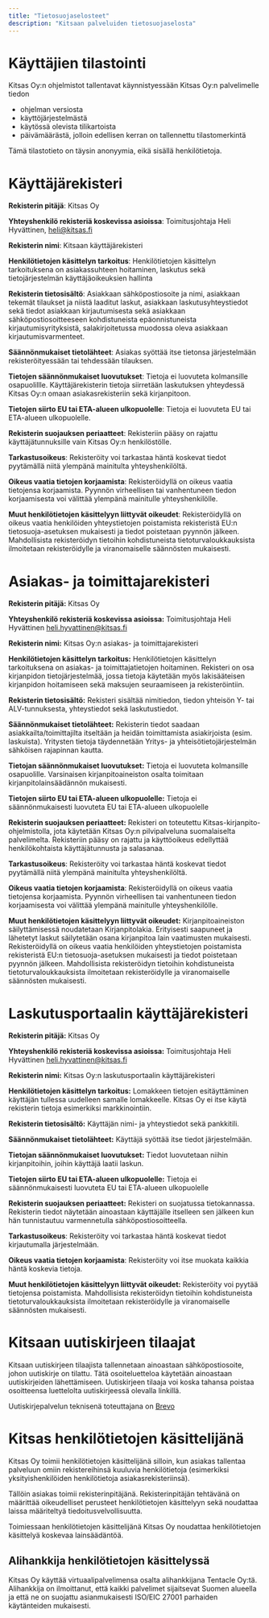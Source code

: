 ```yaml
---
title: "Tietosuojaselosteet"
description: "Kitsaan palveluiden tietosuojaselosta"
---
```


# Käyttäjien tilastointi

Kitsas Oy:n ohjelmistot tallentavat käynnistyessään Kitsas Oy:n palvelimelle tiedon

- ohjelman versiosta
- käyttöjärjestelmästä
- käytössä olevista tilikartoista
- päivämäärästä, jolloin edellisen kerran on tallennettu tilastomerkintä

Tämä tilastotieto on täysin anonyymia, eikä sisällä henkilötietoja.

# Käyttäjärekisteri

**Rekisterin pitäjä**: Kitsas Oy

**Yhteyshenkilö rekisteriä koskevissa asioissa**: Toimitusjohtaja Heli Hyvättinen, heli@kitsas.fi

**Rekisterin nimi**: Kitsaan käyttäjärekisteri

**Henkilötietojen käsittelyn tarkoitus**: Henkilötietojen käsittelyn tarkoituksena on asiakassuhteen hoitaminen, laskutus sekä tietojärjestelmän käyttäjäoikeuksien hallinta

**Rekisterin tietosisältö**: Asiakkaan sähköpostiosoite ja nimi, asiakkaan tekemät tilaukset ja niistä laaditut laskut, asiakkaan laskutusyhteystiedot sekä tiedot asiakkaan kirjautumisesta sekä asiakkaan sähköpostiosoitteeseen kohdistuneista epäonnistuneista kirjautumisyrityksistä, salakirjoitetussa muodossa oleva asiakkaan kirjautumisvarmenteet.

**Säännönmukaiset tietolähteet**: Asiakas syöttää itse tietonsa järjestelmään rekisteröityessään tai tehdessään tilauksen.

**Tietojen säännönmukaiset luovutukset**: Tietoja ei luovuteta kolmansille osapuolillle. Käyttäjärekisterin tietoja siirretään laskutuksen yhteydessä Kitsas Oy:n omaan asiakasrekisteriin sekä kirjanpitoon.

**Tietojen siirto EU tai ETA-alueen ulkopuolelle**: Tietoja ei luovuteta EU tai ETA-alueen ulkopuolelle.

**Rekisterin suojauksen periaatteet**: Rekisteriin pääsy on rajattu käyttäjätunnuksille vain Kitsas Oy:n henkilöstölle.

**Tarkastusoikeus**: Rekisteröity voi tarkastaa häntä koskevat tiedot pyytämällä niitä ylempänä mainitulta yhteyshenkilöltä.

**Oikeus vaatia tietojen korjaamista**: Rekisteröidyllä on oikeus vaatia tietojensa korjaamista. Pyynnön virheellisen tai vanhentuneen tiedon korjaamisesta voi välittää ylempänä mainitulle yhteyshenkilölle.

**Muut henkilötietojen käsittelyyn liittyvät oikeudet**: Rekisteröidyllä on oikeus vaatia henkilöiden yhteystietojen poistamista rekisteristä EU:n tietosuoja-asetuksen mukaisesti ja tiedot poistetaan pyynnön jälkeen. Mahdollisista rekisteröidyn tietoihin kohdistuneista tietoturvaloukkauksista ilmoitetaan rekisteröidylle ja viranomaiselle säännösten mukaisesti.

# Asiakas- ja toimittajarekisteri

**Rekisterin pitäjä:** Kitsas Oy

**Yhteyshenkilö rekisteriä koskevissa asioissa:** Toimitusjohtaja Heli Hyvättinen heli.hyvattinen@kitsas.fi

**Rekisterin nimi:** Kitsas Oy:n asiakas- ja toimittajarekisteri

**Henkilötietojen käsittelyn tarkoitus:** Henkilötietojen käsittelyn tarkoituksena on asiakas- ja toimittajatietojen hoitaminen. Rekisteri on osa kirjanpidon tietojärjestelmää, jossa tietoja käytetään myös lakisääteisen kirjanpidon hoitamiseen sekä maksujen seuraamiseen ja rekisteröintiin.

**Rekisterin tietosisältö:** Rekisteri sisältää nimitiedon, tiedon yhteisön Y- tai ALV-tunnuksesta, yhteystiedot sekä laskutustiedot.

**Säännönmukaiset tietolähteet:** Rekisterin tiedot saadaan asiakkailta/toimittajilta itseltään ja heidän toimittamista asiakirjoista (esim. laskuista). Yritysten tietoja täydennetään Yritys- ja yhteisötietojärjestelmän sähköisen rajapinnan kautta.

**Tietojan säännönmukaiset luovutukset:** Tietoja ei luovuteta kolmansille osapuolille. Varsinaisen kirjanpitoaineiston osalta toimitaan kirjanpitolainsäädännön mukaisesti.

**Tietojen siirto EU tai ETA-alueen ulkopuolelle:** Tietoja ei säännönmukaisesti luovuteta EU tai ETA-alueen ulkopuolelle

**Rekisterin suojauksen periaatteet:** Rekisteri on toteutettu Kitsas-kirjanpito-ohjelmistolla, jota käytetään Kitsas Oy:n pilvipalveluna suomalaiselta palvelimelta. Rekisteriin pääsy on rajattu ja käyttöoikeus edellyttää henkilökohtaista käyttäjätunnusta ja salasanaa.

**Tarkastusoikeus**: Rekisteröity voi tarkastaa häntä koskevat tiedot pyytämällä niitä ylempänä mainitulta yhteyshenkilöltä.

**Oikeus vaatia tietojen korjaamista**: Rekisteröidyllä on oikeus vaatia tietojensa korjaamista. Pyynnön virheellisen tai vanhentuneen tiedon korjaamisesta voi välittää ylempänä mainitulle yhteyshenkilölle.

**Muut henkilötietojen käsittelyyn liittyvät oikeudet:** Kirjanpitoaineiston säilyttämisessä noudatetaan Kirjanpitolakia. Erityisesti saapuneet ja lähetetyt laskut säilytetään osana kirjanpitoa lain vaatimusten mukaisesti. Rekisteröidyllä on oikeus vaatia henkilöiden yhteystietojen poistamista rekisteristä EU:n tietosuoja-asetuksen mukaisesti ja tiedot poistetaan pyynnön jälkeen. Mahdollisista rekisteröidyn tietoihin kohdistuneista tietoturvaloukkauksista ilmoitetaan rekisteröidylle ja viranomaiselle säännösten mukaisesti.

# Laskutusportaalin käyttäjärekisteri

**Rekisterin pitäjä:** Kitsas Oy

**Yhteyshenkilö rekisteriä koskevissa asioissa:** Toimitusjohtaja Heli Hyvättinen heli.hyvattinen@kitsas.fi

**Rekisterin nimi:** Kitsas Oy:n laskutusportaalin käyttäjärekisteri

**Henkilötietojen käsittelyn tarkoitus:** Lomakkeen tietojen esitäyttäminen käyttäjän tullessa uudelleen samalle lomakkeelle. Kitsas Oy ei itse käytä rekisterin tietoja esimerkiksi markkinointiin.

**Rekisterin tietosisältö:** Käyttäjän nimi- ja yhteystiedot sekä pankkitili.

**Säännönmukaiset tietolähteet:** Käyttäjä syöttää itse tiedot järjestelmään.

**Tietojan säännönmukaiset luovutukset:** Tiedot luovutetaan niihin kirjanpitoihin, joihin käyttäjä laatii laskun.

**Tietojen siirto EU tai ETA-alueen ulkopuolelle:** Tietoja ei säännönmukaisesti luovuteta EU tai ETA-alueen ulkopuolelle

**Rekisterin suojauksen periaatteet:** Rekisteri on suojatussa tietokannassa. Rekisterin tiedot näytetään ainoastaan käyttäjälle itselleen sen jälkeen kun hän tunnistautuu varmennetulla sähköpostiosoitteella.

**Tarkastusoikeus**: Rekisteröity voi tarkastaa häntä koskevat tiedot kirjautumalla järjestelmään.

**Oikeus vaatia tietojen korjaamista**: Rekisteröity voi itse muokata kaikkia häntä koskevia tietoja.

**Muut henkilötietojen käsittelyyn liittyvät oikeudet:** Rekisteröity voi pyytää tietojensa poistamista. Mahdollisista rekisteröidyn tietoihin kohdistuneista tietoturvaloukkauksista ilmoitetaan rekisteröidylle ja viranomaiselle säännösten mukaisesti.

# Kitsaan uutiskirjeen tilaajat

Kitsaan uutiskirjeen tilaajista tallennetaan ainoastaan sähköpostiosoite, johon uutiskirje on tilattu. Tätä osoiteluetteloa käytetään ainoastaan uutiskirjeiden lähettämiseen. Uutiskirjeen tilaaja voi koska tahansa poistaa osoitteensa luettelolta uutiskirjeessä olevalla linkillä.

Uutiskirjepalvelun teknisenä toteuttajana on [Brevo](https://brevo.com)

# Kitsas henkilötietojen käsittelijänä

Kitsas Oy toimii henkilötietojen käsittelijänä silloin, kun asiakas tallentaa palveluun omiin rekistereihinsä kuuluvia henkilötietoja (esimerkiksi yksityishenkilöiden henkilötietoja asiakasrekisteriinsä).

Tällöin asiakas toimii rekisterinpitäjänä. Rekisterinpitäjän tehtävänä on määrittää oikeudelliset perusteet henkilötietojen käsittelyyn sekä noudattaa laissa määriteltyä tiedoitusvelvollisuutta.

Toimiessaan henkilötietojen käsittelijänä Kitsas Oy noudattaa henkilötietojen käsittelyä koskevaa lainsäädäntöä.

## Alihankkija henkilötietojen käsittelyssä

Kitsas Oy käyttää virtuaalipalvelimensa osalta alihankkijana Tentacle Oy:tä. Alihankkija on ilmoittanut, että kaikki palvelimet sijaitsevat Suomen alueella ja että ne on suojattu asianmukaisesti ISO/EIC 27001 parhaiden käytänteiden mukaisesti.
